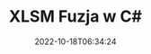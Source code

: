 ---
############################# Static ############################
layout: "auto-gen-merge"
date: 2022-10-18T06:34:24
draft: false
otherformats: one otp ott pdf pps ppsx ppt pptx rtf tex vdx vsdm vsdx vssm vssx vstm

############################# Head ############################
head_title: "Scal XLSM pliki w C# | XLSM Połączenie"
head_description: "Połącz wiele plików XLSM w jeden plik za pomocą interfejsu API łączenia dokumentów C# .NET. Scal określone strony lub zakresy stron z różnych dokumentów w jeden dokument."

############################# Header ############################
title: "XLSM Fuzja w C#"
description: "Połącz XLSM z kilkoma wierszami kodu .NET."
bg_image: "https://cms.admin.containerize.com/templates/aspose/App_Themes/V3/images/bg/header1.png"
bg_overlay: false
button:
    enable: true
    icon: "fas fa-arrow-down"
    label: "Pobierz darmową wersję próbną"
    link: "https://downloads.groupdocs.com/merger/net"

############################# SubMenu ############################
submenu:
    enable: true

    left:
        img_alt: "GroupDocs.Merger for .NET"
        image: "https://cms.admin.containerize.com/templates/groupdocs/images/product-logos/90x90-noborder/groupdocs-merger-net.png"
        product: "GroupDocs.Merger"
        platform: ".NET"

    middle:
        button:

            # button loop
            - link: "https://apireference.groupdocs.com/merger/net"
              text: "Dokumentacja API"

            # button loop
            - link: "https://github.com/groupdocs-merger"
              text: "Przykłady kodu"

            # button loop
            - link: "https://products.groupdocs.app/merger/family"
              text: "Prezentacje na żywo"

            # button loop
            - link: "https://purchase.groupdocs.com/pricing/merger/net"
              text: "cennik"

    right:
        link_download: "https://downloads.groupdocs.com/merger"
        link_learn: "https://docs.groupdocs.com/merger/net"
        link_buy: "https://purchase.groupdocs.com"

############################# About ############################
about:
    enable: true
    title: "Informacje o interfejsie API GroupDocs.Merger for .NET"
    content: |
        [GroupDocs.Merger for .NET](/pl/merger/net/) zapewnia wygodne rozwiązanie do scalania wielu plików PDF, pakietu Microsoft Office (Word, Excel, PowerPoint, OneNote), OpenDocument, HTML, obrazów i wiele innych dokumentów w jednym pliku w aplikacjach .NET. GroupDocs.Merger zaoszczędzi Ci wiele wysiłku, ponieważ możesz łączyć dokumenty XLSM - nie ma potrzeby instalowania żadnego oprogramowania innych firm, aplikacji komputerowych ani wtyczek. Teraz nie musisz tracić czasu i ręcznie scalać pliki! Misją GroupDocs jest zapewnienie najwyższej jakości i uproszczenie przepływów pracy przy przetwarzaniu dokumentów.
        
        GroupDocs.Merger API to właściwy wybór dla rozwiązań korporacyjnych, które potrzebują funkcji scalania plików. Te interfejsy API są dobrze obsługiwane we wszystkich głównych systemach operacyjnych i platformach, w tym .NET Framework, .NET Standard, .NET Core, Mono.

############################# Steps ############################
steps:
    enable: true
    title_left: "Jak połączyć wiele plików XLSM"
    content_left: |
        [GroupDocs.Merger for .NET](/pl/merger/net/) ułatwia programistom .NET scalanie dwóch lub więcej plików XLSM w ich aplikacjach przez zaimplementowanie kilka prostych kroków.
        
        * Utwórz nową instancję **Scalanie** i przekaż ścieżkę dokumentu źródłowego jako parametr konstruktora.
        * Wywołaj **Join** klasy **Merger** i przekaż drugą ścieżkę dokumentu źródłowego.
        * Wywołaj **Save** klasy **Scalanie**, aby zapisać scalony dokument.

    title_right: "wymagania systemowe"
    content_right: |
        Interfejsy API GroupDocs.Merger for .NET są obsługiwane na wszystkich głównych platformach i systemach operacyjnych. Przed wykonaniem poniższego kodu upewnij się, że masz zainstalowane w systemie następujące wymagania wstępne.

        * Systemy operacyjne: Microsoft Windows, Linux, MacOS
        * Środowiska programistyczne: Visual Studio, Xamarin, MonoDevelop
        * Ramy: .NET Framework, .NET Standard, .NET Core, Mono
        * Pobierz najnowszą wersję GroupDocs.Merger for .NET z [NuGet](https://www.nuget.org/packages/groupdocs.merger)
         
    code: |
     {{% merger/additional-styles %}}
     {{< merger/code-merger title="Jak scalić pliki XLSM przy użyciu przykładowego kodu C#">}}

        ```csharp    
        // Scal pliki XLSM za pomocą GroupDocs.Merger API
        // Utwórz wystąpienie połączenia z wejściowym dokumentem XLSM
        using (Merger merger = new Merger("input1.xlsm"))
          {
            // Wywołaj metodę Join instancji klasy Merger i przekaż drugą ścieżkę dokumentu źródłowego
            merger.Join("input2.xlsm");
    
            // Wywołaj metodę Save instancji klasy Merger, aby zapisać scalony dokument
            merger.Save("merged-file.xlsm");
          }
        ```
     {{< /merger/code-merger >}}

############################# Demos ############################
demos:
    enable: true
    title: "Prezentacje na żywo — aplikacja online do łączenia dokumentów"
    content: |
       Scal teraz więcej niż jeden plik XLSM, odwiedzając witrynę [GroupDocs.Merger Live Demos](https://products.groupdocs.app/merger/xlsm).
       Demo na żywo ma następujące zalety.
        
############################# About Formats ############################
about_formats:
    enable: true

############################# More Formats ############################
more_formats:
    enable: true
    title: "Scalanie innych formatów dokumentów"
    content: |
        .NET interfejs API łączenia dokumentów dla formatów plików i obrazów. Połącz ze sobą niektóre popularne formaty dokumentów, jak podano poniżej.

############################# Back to top ###############################
back_to_top:
    enable: true
---